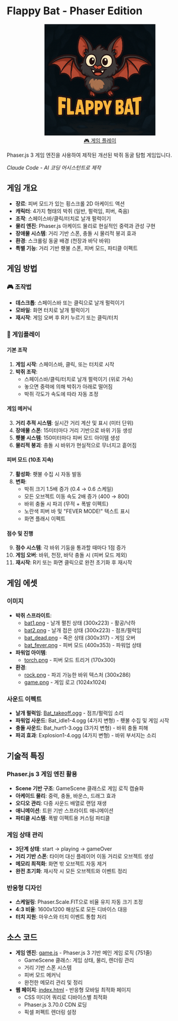 # Flappy Bat - Phaser Edition

<div align="center">
  <a href="https://nalbam.github.io/games/flappy-bat-phaser/">
    <img src="./images/game.png" alt="Flappy Bat Logo" width="300">
  </a>
  <br>
  <a href="https://nalbam.github.io/games/flappy-bat-phaser/">🎮 게임 플레이</a>
</div>

Phaser.js 3 게임 엔진을 사용하여 제작된 개선된 박쥐 동굴 탐험 게임입니다.

*Claude Code - AI 코딩 어시스턴트로 제작*

## 게임 개요

- **장르**: 피버 모드가 있는 횡스크롤 2D 아케이드 액션
- **캐릭터**: 4가지 형태의 박쥐 (일반, 펄럭임, 피버, 죽음)
- **조작**: 스페이스바/클릭/터치로 날개 펄럭이기
- **물리 엔진**: Phaser.js 아케이드 물리로 현실적인 중력과 관성 구현
- **장애물 시스템**: 거리 기반 스폰, 충돌 시 물리적 붕괴 효과
- **환경**: 스크롤링 동굴 배경 (천장과 바닥 바위)
- **특별 기능**: 거리 기반 횃불 스폰, 피버 모드, 파티클 이펙트

## 게임 방법

### 🎮 조작법
- **데스크톱**: 스페이스바 또는 클릭으로 날개 펄럭이기
- **모바일**: 화면 터치로 날개 펄럭이기
- **재시작**: 게임 오버 후 R키 누르기 또는 클릭/터치

### 🎯 게임플레이

#### 기본 조작
1. **게임 시작**: 스페이스바, 클릭, 또는 터치로 시작
2. **박쥐 조작**:
   - 스페이스바/클릭/터치로 날개 펄럭이기 (위로 가속)
   - 놓으면 중력에 의해 박쥐가 아래로 떨어짐
   - 박쥐 각도가 속도에 따라 자동 조정

#### 게임 메커닉
3. **거리 추적 시스템**: 실시간 거리 계산 및 표시 (미터 단위)
4. **장애물 스폰**: 15미터마다 거리 기반으로 바위 기둥 생성
5. **횃불 시스템**: 150미터마다 피버 모드 아이템 생성
6. **물리적 붕괴**: 충돌 시 바위가 현실적으로 무너지고 흩어짐

#### 피버 모드 (10초 지속)
7. **활성화**: 횃불 수집 시 자동 발동
8. **변화**:
   - 박쥐 크기 1.5배 증가 (0.4 → 0.6 스케일)
   - 모든 오브젝트 이동 속도 2배 증가 (400 → 800)
   - 바위 충돌 시 파괴 (무적 + 폭발 이펙트)
   - 노란색 피버 바 및 "FEVER MODE!" 텍스트 표시
   - 화면 플래시 이펙트

#### 점수 및 진행
9. **점수 시스템**: 각 바위 기둥을 통과할 때마다 1점 증가
10. **게임 오버**: 바위, 천장, 바닥 충돌 시 (피버 모드 제외)
11. **재시작**: R키 또는 화면 클릭으로 완전 초기화 후 재시작

## 게임 에셋

### 이미지
- **박쥐 스프라이트**:
  - [bat1.png](./images/bat1.png) - 날개 펼친 상태 (300x223) - 활공/낙하
  - [bat2.png](./images/bat2.png) - 날개 접은 상태 (300x223) - 점프/펄럭임
  - [bat_dead.png](./images/bat_dead.png) - 죽은 상태 (300x317) - 게임 오버
  - [bat_fever.png](./images/bat_fever.png) - 피버 모드 (400x353) - 파워업 상태
- **파워업 아이템**:
  - [torch.png](./images/torch.png) - 피버 모드 트리거 (170x300)
- **환경**:
  - [rock.png](./images/rock.png) - 파괴 가능한 바위 텍스처 (300x286)
  - [game.png](./images/game.png) - 게임 로고 (1024x1024)

### 사운드 이펙트
- **날개 펄럭임**: [Bat_takeoff.ogg](./sounds/Bat_takeoff.ogg) - 점프/펄럭임 소리
- **파워업 사운드**: Bat_idle1-4.ogg (4가지 변형) - 횃불 수집 및 게임 시작
- **충돌 사운드**: Bat_hurt1-3.ogg (3가지 변형) - 바위 충돌 피해
- **파괴 효과**: Explosion1-4.ogg (4가지 변형) - 바위 부서지는 소리

## 기술적 특징

### Phaser.js 3 게임 엔진 활용
- **Scene 기반 구조**: GameScene 클래스로 게임 로직 캡슐화
- **아케이드 물리**: 중력, 충돌, 바운스, 드래그 효과
- **오디오 관리**: 다중 사운드 배열로 랜덤 재생
- **애니메이션**: 트윈 기반 스프라이트 애니메이션
- **파티클 시스템**: 폭발 이펙트용 커스텀 파티클

### 게임 상태 관리
- **3단계 상태**: start → playing → gameOver
- **거리 기반 스폰**: 타이머 대신 플레이어 이동 거리로 오브젝트 생성
- **메모리 최적화**: 화면 밖 오브젝트 자동 제거
- **완전 초기화**: 재시작 시 모든 오브젝트와 이벤트 정리

### 반응형 디자인
- **스케일링**: Phaser.Scale.FIT으로 비율 유지 자동 크기 조정
- **4:3 비율**: 1600x1200 해상도로 모든 디바이스 대응
- **터치 지원**: 마우스와 터치 이벤트 통합 처리

## 소스 코드

- **게임 엔진**: [game.js](./game.js) - Phaser.js 3 기반 메인 게임 로직 (751줄)
  - GameScene 클래스: 게임 상태, 물리, 렌더링 관리
  - 거리 기반 스폰 시스템
  - 피버 모드 메커닉
  - 완전한 메모리 관리 및 정리
- **웹 페이지**: [index.html](./index.html) - 반응형 모바일 최적화 페이지
  - CSS 미디어 쿼리로 디바이스별 최적화
  - Phaser.js 3.70.0 CDN 로딩
  - 픽셀 퍼펙트 렌더링 설정
